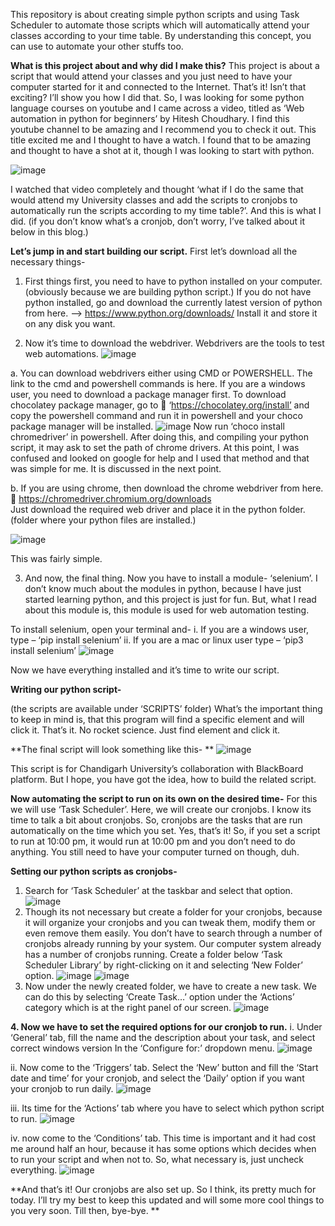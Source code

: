 This repository is about creating simple python scripts and using Task Scheduler to automate those scripts which will automatically attend your classes according to your time table.
By understanding this concept, you can use to automate your other stuffs too.

**What is this project about and why did I make this?**
This project is about a script that would attend your classes and you just need to have your computer started for it and connected to the Internet. That’s it! Isn’t that exciting? I’ll show you how I did that.
So, I was looking for some python language courses on youtube and I came across a video, titled as ‘Web automation in python for beginners’ by Hitesh Choudhary. I find this youtube channel to be amazing and I recommend you to check it out. This title excited me and I thought to have a watch. I found that to be amazing and thought to have a shot at it, though I was looking to start with python. 

 ![image](https://user-images.githubusercontent.com/55484263/109388618-3c2d7280-792e-11eb-9263-ae2d0d91c08a.png)

I watched that video completely and thought ‘what if I do the same that would attend my University classes and add the scripts to cronjobs to automatically run the scripts according to my time table?’. And this is what I did. (if you don’t know what’s a cronjob, don’t worry, I’ve talked about it below in this blog.)


**Let’s jump in and start building our script.**
First let’s download all the necessary things-
1.	First things first, you need to have to python installed on your computer. (obviously because we are building python script.)
    If you do not have python installed, go and download the currently latest version of python from here. -->  https://www.python.org/downloads/
Install it and store it on any disk you want.

2.	Now it’s time to download the webdriver. Webdrivers are the tools to test web automations.
![image](https://user-images.githubusercontent.com/55484263/109389183-6e8c9f00-7931-11eb-8646-85c95719d011.png)

a.	You can download webdrivers either using CMD or POWERSHELL. The link to the cmd and powershell commands is here. 
If you are a windows user, you need to download a package manager first. To download chocolatey package manager, go to  ‘https://chocolatey.org/install’ and copy the powershell command and run it in powershell and your choco package manager will be installed. 
![image](https://user-images.githubusercontent.com/55484263/109389195-7c422480-7931-11eb-9c4d-4141a176d32f.png)
Now run ‘choco install chromedriver’ in powershell.
After doing this, and compiling your python script, it may ask to set the path of chrome drivers. At this point, I was confused and looked on google for help and I used that method and that was simple for me. It is discussed in the next point. 

b.	If you are using chrome, then download the chrome webdriver from here.  https://chromedriver.chromium.org/downloads	
Just download the required web driver and place it in the python folder. (folder where your python files are installed.)

![image](https://user-images.githubusercontent.com/55484263/109389208-895f1380-7931-11eb-818b-f51b2cfed268.png)

This was fairly simple. 

3.	And now, the final thing. Now you have to install a module- ‘selenium’. I don’t know much about the modules in python, because I have just started learning python, and this project is just for fun. But, what I read about this module is, this module is used for web automation testing.

To install selenium, open your terminal and-
        i.	If you are a windows user, type – ‘pip install selenium’
        ii.	If you are a mac or linux user type – ‘pip3 install selenium’ 
 ![image](https://user-images.githubusercontent.com/55484263/109389221-a0056a80-7931-11eb-8d6d-bbd7c7315264.png)


Now we have everything installed and it’s time to write our script.


**Writing our python script-**

(the scripts are available under ‘SCRIPTS’ folder)
What’s the important thing to keep in mind is, that this program will find a specific element and will click it. That’s it. No rocket science. Just find element and click it.




**The final script will look something like this- **
![image](https://user-images.githubusercontent.com/55484263/109389239-bf9c9300-7931-11eb-8ac7-21b12978a932.png)

This script is for Chandigarh University’s collaboration with BlackBoard platform.
But I hope, you have got the idea, how to build the related script.


**Now automating the script to run on its own on the desired time-**
For this we will use ‘Task Scheduler’. Here, we will create our cronjobs. 
I know its time to talk a bit about cronjobs. So, cronjobs are the tasks that are run automatically on the time which you set. Yes, that’s it! So, if you set a script to run at 10:00 pm, it would run at 10:00 pm and you don’t need to do anything. You still need to have your computer turned on though, duh.

**Setting our python scripts as cronjobs-**
1.	Search for ‘Task Scheduler’ at the taskbar and select that option.
![image](https://user-images.githubusercontent.com/55484263/109389260-e22eac00-7931-11eb-9be6-c8cdbae5c805.png)
2.	Though its not necessary but create a folder for your cronjobs, because it will organize your cronjobs and you can tweak them, modify them or even remove them easily. You don’t have to search through a number of cronjobs already running by your system. Our computer system already has a number of cronjobs running.
Create a folder below ‘Task Scheduler Library’ by right-clicking on it and selecting ‘New Folder’ option.
![image](https://user-images.githubusercontent.com/55484263/109389267-ea86e700-7931-11eb-9fe3-d2f2ee905b20.png)
![image](https://user-images.githubusercontent.com/55484263/109389274-ee1a6e00-7931-11eb-85db-6393e53eaa53.png)
3.	Now under the newly created folder, we have to create a new task.
We can do this by selecting ‘Create Task…’ option under the ‘Actions’ category which is at the right panel of our screen.
![image](https://user-images.githubusercontent.com/55484263/109389287-f8d50300-7931-11eb-99c5-14ea60761ce0.png)

**4.	Now we have to set the required options for our cronjob to run.**
    i.	Under ‘General’ tab, fill the name and the description about your task, and select correct windows version In the ‘Configure for:’ dropdown menu. 
![image](https://user-images.githubusercontent.com/55484263/109389303-09857900-7932-11eb-9cbe-7fe1aa43aa28.png)

   ii.	Now come to the ‘Triggers’ tab. Select the ‘New’ button and fill the ‘Start date and time’ for your cronjob, and select the ‘Daily’ option if you want your cronjob to run daily.
![image](https://user-images.githubusercontent.com/55484263/109389311-14d8a480-7932-11eb-8028-f0ba0666c805.png)

  iii.	Its time for the ‘Actions’ tab where you have to select which python script to run.
![image](https://user-images.githubusercontent.com/55484263/109389321-1a35ef00-7932-11eb-950d-2dc2604952b3.png)

  iv.	now come to the ‘Conditions’ tab. This time is important and it had cost me around half an hour, because it has some options which decides when to run your script and when not to.
So, what necessary is, just uncheck everything.
![image](https://user-images.githubusercontent.com/55484263/109389324-20c46680-7932-11eb-8fe7-2c6b3b4ab69b.png)


**And that’s it! Our cronjobs are also set up.
So I think, its pretty much for today.
I’ll try my best to keep this updated and will some more cool things to you very soon.
Till then, bye-bye.
**




